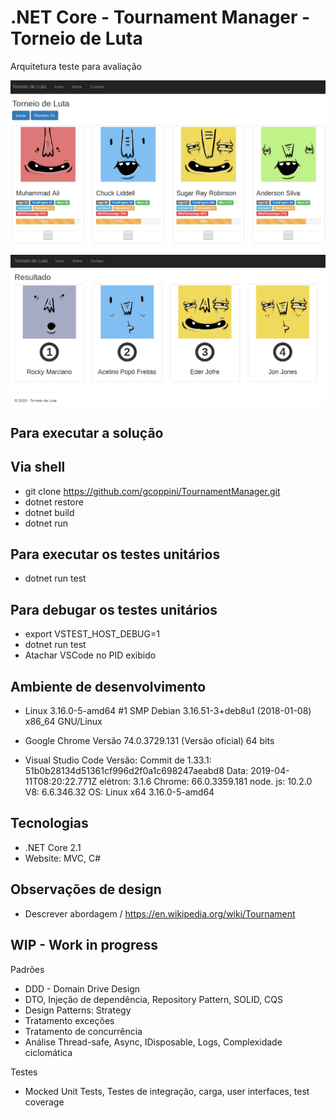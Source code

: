 # .NET Core - Tournament Manager - Torneio de Luta
Arquitetura teste para avaliação



![Tela incial](https://github.com/gcoppini/TournamentManager/blob/master/screen_inicio.png)

![Tela Resultados](https://github.com/gcoppini/TournamentManager/blob/master/screen_result.png)

## Para executar a solução
## Via shell
- git clone https://github.com/gcoppini/TournamentManager.git
- dotnet restore
- dotnet build
- dotnet run

## Para executar os testes unitários
- dotnet run test

## Para debugar os testes unitários
- export VSTEST_HOST_DEBUG=1
- dotnet run test
- Atachar VSCode no PID exibido

## Ambiente de desenvolvimento
- Linux 
3.16.0-5-amd64 #1 SMP Debian 3.16.51-3+deb8u1 (2018-01-08) x86_64 GNU/Linux

- Google Chrome 
Versão 74.0.3729.131 (Versão oficial) 64 bits

- Visual Studio Code 
Versão: Commit de 1.33.1: 51b0b28134d51361cf996d2f0a1c698247aeabd8 Data: 2019-04-11T08:20:22.771Z elétron: 3.1.6 Chrome: 66.0.3359.181 node. js: 10.2.0 V8: 6.6.346.32 OS: Linux x64 3.16.0-5-amd64

## Tecnologias
- .NET Core 2.1
- Website: MVC, C#

## Observações de design
- Descrever abordagem /
https://en.wikipedia.org/wiki/Tournament


## WIP - Work in progress
Padrões
- DDD - Domain Drive Design 
- DTO, Injeção de dependência, Repository Pattern, SOLID, CQS
- Design Patterns: Strategy
- Tratamento exceções
- Tratamento de concurrência
- Análise Thread-safe, Async, IDisposable, Logs, Complexidade ciclomática

Testes
- Mocked Unit Tests, Testes de integração, carga, user interfaces, test coverage